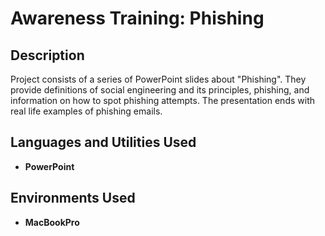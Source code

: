 <h1>Awareness Training: Phishing</h1>

<h2>Description</h2>
Project consists of a series of PowerPoint slides about "Phishing". They provide definitions of social engineering and its principles, phishing, and information on how to spot phishing attempts. The presentation ends with real life examples of phishing emails.
<br />


<h2>Languages and Utilities Used</h2>

- <b>PowerPoint</b> 

<h2>Environments Used </h2>

- <b>MacBookPro</b> 







<!--
 ```diff
- text in red
+ text in green
! text in orange
# text in gray
@@ text in purple (and bold)@@
```
--!>

